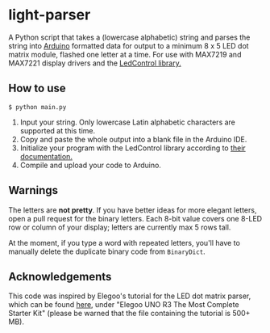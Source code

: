 # light-parser
A Python script that takes a (lowercase alphabetic) string and parses the string into [Arduino](http://arduino.cc) formatted data for output to a minimum 8 x 5 LED dot matrix module, flashed one letter at a time. For use with MAX7219 and MAX7221 display drivers and the [LedControl library.](https://github.com/wayoda/LedControl) 

How to use
----------
```
$ python main.py
```
1. Input your string. Only lowercase Latin alphabetic characters are supported at this time.
2. Copy and paste the whole output into a blank file in the Arduino IDE.
3. Initialize your program with the LedControl library according to [their documentation.](http://wayoda.github.io/LedControl/pages/software)
4. Compile and upload your code to Arduino.

Warnings
--------
The letters are **not pretty**. If you have better ideas for more elegant letters, open a pull request for the binary letters. Each 8-bit value covers one 8-LED row or column of your display; letters are currently max 5 rows tall.

At the moment, if you type a word with repeated letters, you'll have to manually delete the duplicate binary code from ```BinaryDict```.

Acknowledgements
----------------
This code was inspired by Elegoo's tutorial for the LED dot matrix parser, which can be found [here](http://www.elegoo.com/download/), under "Elegoo UNO R3 The Most Complete Starter Kit" (please be warned that the file containing the tutorial is 500+ MB).







